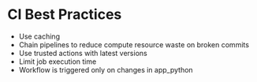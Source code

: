 # CI Best Practices

+ Use caching 
+ Chain pipelines to reduce compute resource waste on broken commits
+ Use trusted actions with latest versions
+ Limit job execution time
+ Workflow is triggered only on changes in app_python